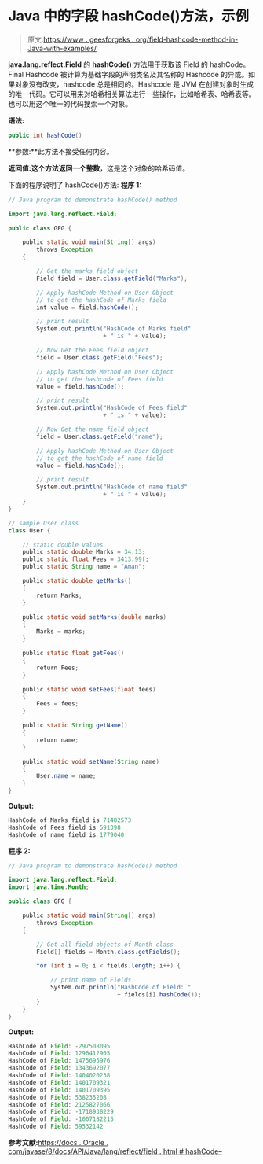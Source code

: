 # Java 中的字段 hashCode()方法，示例

> 原文:[https://www . geesforgeks . org/field-hashcode-method-in-Java-with-examples/](https://www.geeksforgeeks.org/field-hashcode-method-in-java-with-examples/)

**java.lang.reflect.Field** 的 **hashCode()** 方法用于获取该 Field 的 hashCode。Final Hashcode 被计算为基础字段的声明类名及其名称的 Hashcode 的异或。如果对象没有改变，hashcode 总是相同的。Hashcode 是 JVM 在创建对象时生成的唯一代码。它可以用来对哈希相关算法进行一些操作，比如哈希表、哈希表等。也可以用这个唯一的代码搜索一个对象。

**语法:**

```java
public int hashCode()

```

**参数:**此方法不接受任何内容。

**返回值:**这个方法返回一个**整数**，这是这个对象的哈希码值。

下面的程序说明了 hashCode()方法:
**程序 1:**

```java
// Java program to demonstrate hashCode() method

import java.lang.reflect.Field;

public class GFG {

    public static void main(String[] args)
        throws Exception
    {

        // Get the marks field object
        Field field = User.class.getField("Marks");

        // Apply hashCode Method on User Object
        // to get the hashCode of Marks field
        int value = field.hashCode();

        // print result
        System.out.println("HashCode of Marks field"
                           + " is " + value);

        // Now Get the Fees field object
        field = User.class.getField("Fees");

        // Apply hashCode Method on User Object
        // to get the hashcode of Fees field
        value = field.hashCode();

        // print result
        System.out.println("HashCode of Fees field"
                           + " is " + value);

        // Now Get the name field object
        field = User.class.getField("name");

        // Apply hashCode Method on User Object
        // to get the hashCode of name field
        value = field.hashCode();

        // print result
        System.out.println("HashCode of name field"
                           + " is " + value);
    }
}

// sample User class
class User {

    // static double values
    public static double Marks = 34.13;
    public static float Fees = 3413.99f;
    public static String name = "Aman";

    public static double getMarks()
    {
        return Marks;
    }

    public static void setMarks(double marks)
    {
        Marks = marks;
    }

    public static float getFees()
    {
        return Fees;
    }

    public static void setFees(float fees)
    {
        Fees = fees;
    }

    public static String getName()
    {
        return name;
    }

    public static void setName(String name)
    {
        User.name = name;
    }
}
```

**Output:**

```java
HashCode of Marks field is 71482573
HashCode of Fees field is 591398
HashCode of name field is 1779040

```

**程序 2:**

```java
// Java program to demonstrate hashCode() method

import java.lang.reflect.Field;
import java.time.Month;

public class GFG {

    public static void main(String[] args)
        throws Exception
    {

        // Get all field objects of Month class
        Field[] fields = Month.class.getFields();

        for (int i = 0; i < fields.length; i++) {

            // print name of Fields
            System.out.println("HashCode of Field: "
                               + fields[i].hashCode());
        }
    }
}
```

**Output:**

```java
HashCode of Field: -297508095
HashCode of Field: 1296412905
HashCode of Field: 1475695976
HashCode of Field: 1343692077
HashCode of Field: 1404020238
HashCode of Field: 1401709321
HashCode of Field: 1401709395
HashCode of Field: 538235208
HashCode of Field: 2125827066
HashCode of Field: -1718938229
HashCode of Field: -1007182215
HashCode of Field: 59532142

```

**参考文献:**[https://docs . Oracle . com/javase/8/docs/API/Java/lang/reflect/field . html # hashCode–](https://docs.oracle.com/javase/8/docs/api/java/lang/reflect/Field.html#hashCode--)